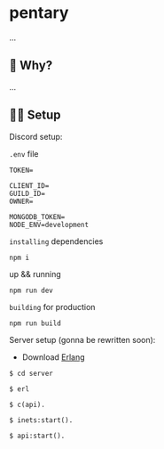 # pentary
...

 ## 🤷 Why?
...

## 🧏‍♂️ Setup

Discord setup:

`.env` file
```
TOKEN= 

CLIENT_ID=
GUILD_ID=
OWNER= 

MONGODB_TOKEN=
NODE_ENV=development
```

`installing` dependencies
```
npm i
```

up && running
```
npm run dev
```

`building` for production
```
npm run build
```

Server setup (gonna be rewritten soon):

- Download [Erlang](https://www.erlang.org/downloads)
```
$ cd server
```
```
$ erl
```
```
$ c(api).
```
```
$ inets:start().
```
```
$ api:start().
```
